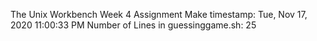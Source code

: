 The Unix Workbench Week 4 Assignment
Make timestamp:  Tue, Nov 17, 2020 11:00:33 PM
Number of Lines in guessinggame.sh: 25
